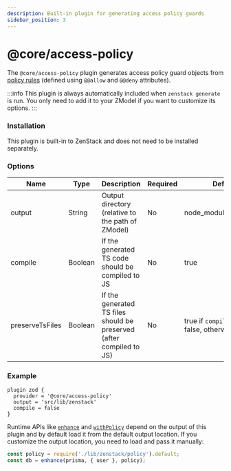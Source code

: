 ```yaml
---
description: Built-in plugin for generating access policy guards
sidebar_position: 3
---
```


# @core/access-policy

The `@core/access-policy` plugin generates access policy guard objects from [policy rules](/docs/the-complete-guide/part1/access-policy/) (defined using `@@allow` and `@@deny` attributes).

:::info
This plugin is always automatically included when `zenstack generate` is run. You only need to add it to your ZModel if you want to customize its options.
:::

### Installation

This plugin is built-in to ZenStack and does not need to be installed separately.

### Options

| Name   | Type   | Description      | Required | Default                    |
| ------ | ------ | ---------------- | -------- | -------------------------- |
| output | String | Output directory (relative to the path of ZModel) | No       | node_modules/.zenstack |
| compile | Boolean | If the generated TS code should be compiled to JS | No | true |
| preserveTsFiles | Boolean | If the generated TS files should be preserved (after compiled to JS) | No | true if `compile` is set to false, otherwise false |

### Example

```zmodel title='/schema.zmodel'
plugin zod {
  provider = '@core/access-policy'
  output = 'src/lib/zenstack'
  compile = false
}
```

Runtime APIs like [`enhance`](/docs/reference/runtime-api#enhance) and [`withPolicy`](/docs/reference/runtime-api#withpolicy) depend on the output of this plugin and by default load it from the default output location. If you customize the output location, you need to load and pass it manually:

```ts
const policy = require('./lib/zenstack/policy').default;
const db = enhance(prisma, { user }, policy);
```

